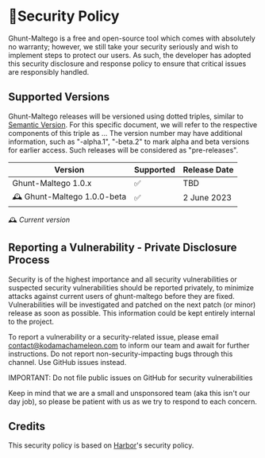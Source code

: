 # 🚨Security Policy

Ghunt-Maltego is a free and open-source tool which comes with absolutely no warranty; however, we still take your security seriously and wish to implement steps to protect our users. As such, the developer has adopted this security disclosure and response policy to ensure that critical issues are responsibly handled.

## Supported Versions
Ghunt-Maltego releases will be versioned using dotted triples, similar to [Semantic Version](http://semver.org/). For this specific document, we will refer to the respective components of this triple as <major>.<minor>.<patch>. The version number may have additional information, such as "-alpha.1", "-beta.2" to mark alpha and beta versions for earlier access. Such releases will be considered as "pre-releases".

| Version                          | Supported          | Release Date |
|----------------------------------|--------------------|--------------|
| Ghunt-Maltego 1.0.x              | ✅                | TBD          |
| 🕰️ Ghunt-Maltego 1.0.0-beta      | ✅                | 2 June 2023  |

🕰️ *Current version*

## Reporting a Vulnerability - Private Disclosure Process
Security is of the highest importance and all security vulnerabilities or suspected security vulnerabilities should be reported privately, to minimize attacks against current users of ghunt-maltego before they are fixed. Vulnerabilities will be investigated and patched on the next patch (or minor) release as soon as possible. This information could be kept entirely internal to the project.  

To report a vulnerability or a security-related issue, please email contact@kodamachameleon.com to inform our team and await for further instructions. Do not report non-security-impacting bugs through this channel. Use GitHub issues instead.

IMPORTANT: Do not file public issues on GitHub for security vulnerabilities

Keep in mind that we are a small and unsponsored team (aka this isn't our day job), so please be patient with us as we try to respond to each concern.

## Credits

This security policy is based on [Harbor](https://github.com/goharbor/harbor)'s security policy.
